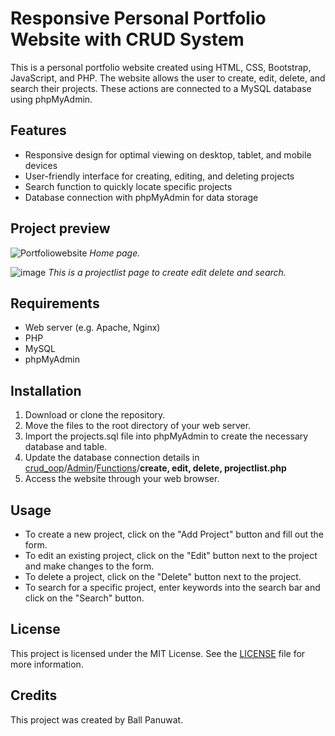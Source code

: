 # Responsive Personal Portfolio Website with CRUD System

This is a personal portfolio website created using HTML, CSS, Bootstrap, JavaScript, and PHP. The website allows the user to create, edit, delete, and search their projects. These actions are connected to a MySQL database using phpMyAdmin.

## Features

-   Responsive design for optimal viewing on desktop, tablet, and mobile devices
-   User-friendly interface for creating, editing, and deleting projects
-   Search function to quickly locate specific projects
-   Database connection with phpMyAdmin for data storage

## Project preview 

![Portfoliowebsite](https://user-images.githubusercontent.com/79345283/224250882-ba277b62-abf7-4f70-8300-66ad7b7547dd.gif)
*Home page.*

![image](https://user-images.githubusercontent.com/79345283/224250105-f3115391-ac2c-4055-8fce-3db6b26d9bd5.png)
*This is a projectlist page to create edit delete and search.*

## Requirements

-   Web server (e.g. Apache, Nginx)
-   PHP
-   MySQL
-   phpMyAdmin

## Installation

1.  Download or clone the repository.
2.  Move the files to the root directory of your web server.
3.  Import the projects.sql file into phpMyAdmin to create the necessary database and table.
4.  Update the database connection details in  [crud_oop](https://github.com/ballpanuwat25/responsive_personal_portfolio_website/tree/main/crud_oop)/[Admin](https://github.com/ballpanuwat25/responsive_personal_portfolio_website/tree/main/crud_oop/Admin)/[Functions](https://github.com/ballpanuwat25/responsive_personal_portfolio_website/tree/main/crud_oop/Admin/Functions)/**create, edit, delete, projectlist.php**
5.  Access the website through your web browser.

## Usage

-   To create a new project, click on the "Add Project" button and fill out the form.
-   To edit an existing project, click on the "Edit" button next to the project and make changes to the form.
-   To delete a project, click on the "Delete" button next to the project.
-   To search for a specific project, enter keywords into the search bar and click on the "Search" button.

## License

This project is licensed under the MIT License. See the [LICENSE](https://github.com/ballpanuwat25/responsive_personal_portfolio_website/blob/71ab86cb6eb45a24a6935904c10a3c96ad04bdca/licence) file for more information.

## Credits

This project was created by Ball Panuwat.
